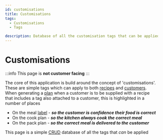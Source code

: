 ```yaml
---
id: customisations
title: Customisations
tags:
  - Customisations
  - Tags

description: Database of all the customisation tags that can be applied to customers or recipes
---
```


# Customisations

:::info
This page is **not customer facing**
:::

The core of this application is build around the concept of 'customisations'. These are simple tags which can apply to both [recipes](./recipes.md) and [customers](./customers.md). When generating a [plan](../Features/meal-plan-generation.md) when a customer is to be supplied with a recipe that includes a tag also attached to a customer, this is highlighted in a number of places

- On the meal [label](../Features/labels.md) - **_so the customer is confidence their food is correct_**
- On the cook plan - **_so the kitchen always cook the correct meal_**
- On the pack plan - **_so the correct meal is delivered to the customer_**

This page is a simple [CRUD](https://en.wikipedia.org/wiki/Create,_read,_update_and_delete) database of all the tags that _can_ be applied